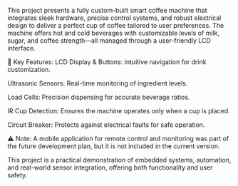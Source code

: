 This project presents a fully custom-built smart coffee machine that integrates sleek hardware, precise control systems, and robust electrical design to deliver a perfect cup of coffee tailored to user preferences. The machine offers hot and cold beverages with customizable levels of milk, sugar, and coffee strength—all managed through a user-friendly LCD interface.

🔧 Key Features:
LCD Display & Buttons: Intuitive navigation for drink customization.

Ultrasonic Sensors: Real-time monitoring of ingredient levels.

Load Cells: Precision dispensing for accurate beverage ratios.

IR Cup Detection: Ensures the machine operates only when a cup is placed.

Circuit Breaker: Protects against electrical faults for safe operation.

⚠️ Note: A mobile application for remote control and monitoring was part of the future development plan, but it is not included in the current version.

This project is a practical demonstration of embedded systems, automation, and real-world sensor integration, offering both functionality and user safety.
